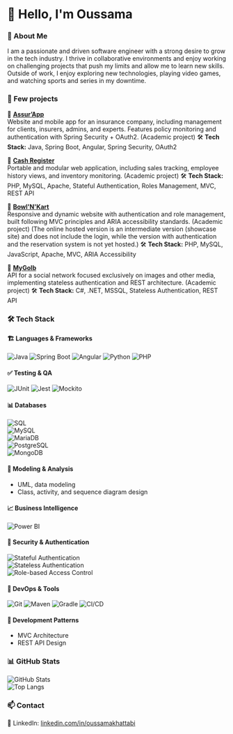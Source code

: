 

<!--
**OussamaKhattabi/OussamaKhattabi** is a ✨ _special_ ✨ repository because its `README.md` (this file) appears on your GitHub profile.

Here are some ideas to get you started:

- 🔭 I’m currently working on ...
- 🌱 I’m currently learning ...
- 👯 I’m looking to collaborate on ...
- 🤔 I’m looking for help with ...
- 💬 Ask me about ...
- 📫 How to reach me: ...
- 😄 Pronouns: ...
- ⚡ Fun fact: ...
-->
# 👋 Hello, I'm Oussama

### 📌 About Me
I am a passionate and driven software engineer with a strong desire to grow in the tech industry. I thrive in collaborative environments and enjoy working on challenging projects that push my limits and allow me to learn new skills.
Outside of work, I enjoy exploring new technologies, playing video games, and watching sports and series in my downtime.

### 📂 Few projects  

🔹 **[Assur’App](https://github.com/Projet3-ID-MSS-2023-2024/1-Assur-App)**  
Website and mobile app for an insurance company, including management for clients, insurers, admins, and experts. Features policy monitoring and authentication with Spring Security + OAuth2. (Academic project)
🛠 **Tech Stack:** Java, Spring Boot, Angular, Spring Security, OAuth2  

🔹 **[Cash Register](https://github.com/la216833/GroupeA1)**  
Portable and modular web application, including sales tracking, employee history views, and inventory monitoring.  (Academic project)
🛠 **Tech Stack:** PHP, MySQL, Apache, Stateful Authentication, Roles Management, MVC, REST API  

🔹 **[Bowl'N'Kart](https://webacademy.be/projets/2021/bowlnkart/)**  
Responsive and dynamic website with authentication and role management, built following MVC principles and ARIA accessibility standards.  (Academic project) 
(The online hosted version is an intermediate version (showcase site) and does not include the login, while the version with authentication and the reservation system is not yet hosted.)
🛠 **Tech Stack:** PHP, MySQL, JavaScript, Apache, MVC, ARIA Accessibility

🔹 **[MyGolb](https://github.com/orgs/HELHa-IG/teams/mygolb/repositories)**  
API for a social network focused exclusively on images and other media, implementing stateless authentication and REST architecture.  (Academic project)
🛠 **Tech Stack:** C#, .NET, MSSQL, Stateless Authentication, REST API  

### 🛠 Tech Stack  

#### 🏗️ Languages & Frameworks  
![Java](https://img.shields.io/badge/Java-ED8B00?style=for-the-badge&logo=java&logoColor=white)
![Spring Boot](https://img.shields.io/badge/Spring%20Boot-6DB33F?style=for-the-badge&logo=springboot&logoColor=white)
![Angular](https://img.shields.io/badge/Angular-DD0031?style=for-the-badge&logo=angular&logoColor=white)
![Python](https://img.shields.io/badge/Python-3776AB?style=for-the-badge&logo=python&logoColor=white)
![PHP](https://img.shields.io/badge/PHP-777BB4?logo=php&logoColor=white)


#### ✅ Testing & QA  
![JUnit](https://img.shields.io/badge/JUnit-25A162?style=for-the-badge&logo=junit5&logoColor=white)
![Jest](https://img.shields.io/badge/Jest-C21325?style=for-the-badge&logo=jest&logoColor=white)
![Mockito](https://img.shields.io/badge/Mockito-8BC34A?style=for-the-badge&logo=mockito&logoColor=white)

#### 📊 Databases  
![SQL](https://img.shields.io/badge/SQL-4479A1?style=for-the-badge&logo=database&logoColor=white)  
![MySQL](https://img.shields.io/badge/MySQL-4479A1?style=for-the-badge&logo=mysql&logoColor=white)  
![MariaDB](https://img.shields.io/badge/MariaDB-003545?style=for-the-badge&logo=mariadb&logoColor=white)  
![PostgreSQL](https://img.shields.io/badge/PostgreSQL-336791?style=for-the-badge&logo=postgresql&logoColor=white)  
![MongoDB](https://img.shields.io/badge/MongoDB-47A248?style=for-the-badge&logo=mongodb&logoColor=white)  

#### 🎨 Modeling & Analysis  
- UML, data modeling
- Class, activity, and sequence diagram design  

#### 📈 Business Intelligence  
![Power BI](https://img.shields.io/badge/Power%20BI-F2C811?style=for-the-badge&logo=powerbi&logoColor=black)  

#### 🔐 Security & Authentication  
![Stateful Authentication](https://img.shields.io/badge/Stateful_Auth-%F0%9F%94%92-blue?style=for-the-badge)  
![Stateless Authentication](https://img.shields.io/badge/Stateless_Auth-%F0%9F%94%92-green?style=for-the-badge)  
![Role-based Access Control](https://img.shields.io/badge/RBAC-%F0%9F%94%91-orange?style=for-the-badge)  

#### 🚀 DevOps & Tools  
![Git](https://img.shields.io/badge/Git-F05032?style=for-the-badge&logo=git&logoColor=white)
![Maven](https://img.shields.io/badge/Maven-C71A36?style=for-the-badge&logo=apachemaven&logoColor=white)
![Gradle](https://img.shields.io/badge/Gradle-02303A?style=for-the-badge&logo=gradle&logoColor=white)
![CI/CD](https://img.shields.io/badge/CI%2FCD-1E90FF?style=for-the-badge&logo=githubactions&logoColor=white)

#### 🚀 Development Patterns  
- MVC Architecture  
- REST API Design

### 📊 GitHub Stats  
![GitHub Stats](https://github-readme-stats.vercel.app/api?username=oussamakhattabi&show_icons=true&theme=dark)  
![Top Langs](https://github-readme-stats.vercel.app/api/top-langs/?username=oussamakhattabi&layout=compact&theme=dark) 

### 📫 Contact  
💼 LinkedIn: [linkedin.com/in/oussamakhattabi](https://www.linkedin.com/in/oussamakhattabi)  
